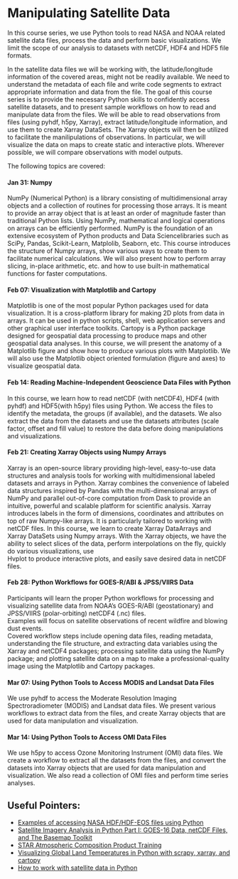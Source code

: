 # Manipulating Satellite Data

In this course series, we use Python tools to read NASA and NOAA related satellite data files,
process the data and perform basic visualizations.
We limit the scope of our analysis to datasets with netCDF, HDF4 and HDF5
file formats. 

In the satellite data files we will be working with, the latitude/longitude
information of the covered areas, might not be readily available.
We need to understand the metadata of each file and write code
segments to extract appropriate information and data from the file.
The goal of this course series is to provide the necessary Python skills
to confidently access satellite datasets, and to present sample workflows on how to
read and manipulate data from the files.
We will be able to read observations from files
(using pyhdf, h5py, Xarray), extract latitude/longitude information,
and use them to create Xarray DataSets.
The Xarray objects will then be utilized to facilitate the manilipulations of observations.
In particular, we will visualize the data on maps to create static and interactive plots.
Wherever possible, we will compare observations with model outputs.

The following topics are covered:

#### Jan 31: Numpy

NumPy (Numerical Python) is a library consisting of multidimensional array objects and a 
collection of routines for processing those arrays. 
It is meant to provide an array object that is at least an order of magnitude faster than 
traditional Python lists. 
Using NumPy, mathematical and logical operations on arrays can be efficiently performed. 
NumPy is the foundation of an extensive ecosystem of Python products and Data Sciencelibraries
such as SciPy, Pandas, Scikit-Learn, Matplolib, Seaborn, etc.
This course introduces the structure of Numpy arrays, show various ways to create them 
to facilitate numerical calculations. We will also present how to perform array slicing, 
in-place arithmetic, etc. and how to use built-in mathematical functions for faster computations.

#### Feb 07: Visualization with Matplotlib and Cartopy

Matplotlib is one of the most popular Python packages used for data visualization. 
It is a cross-platform library for making 2D plots from data in arrays. 
It can be used in python scripts, shell, web application servers and other 
graphical user interface toolkits. 
Cartopy is a Python package designed for geospatial data processing to produce 
maps and other geospatial data analyses.
In this course, we will present the anatomy of a Matplotlib figure and show how to 
produce various plots with Matplotlib.
We will also use the Matplotlib object oriented formulation (figure and axes)
to visualize geospatial data.

#### Feb 14: Reading Machine-Independent Geoscience Data Files with Python

In this course, we learn how to read netCDF (with netCDF4), 
HDF4 (with pyhdf) and HDF5(with h5py) files using Python.
We access the files to identify the metadata, the groups (if available),
and the datasets. 
We also extract the data from the datasets and use the datasets attributes
(scale factor, offset and fill value) to restore the data before doing
manipulations and visualizations.

#### Feb 21: Creating Xarray Objects using Numpy Arrays

Xarray is an open-source library providing high-level, easy-to-use data structures 
and analysis tools for working with multidimensional labeled datasets and arrays in Python. 
Xarray combines the convenience of labeled data structures inspired by Pandas 
with the multi-dimensional arrays of NumPy and parallel out-of-core computation from Dask 
to provide an intuitive, powerful and scalable platform for scientific analysis. 
Xarray introduces labels in the form of dimensions, coordinates and attributes on top of 
raw Numpy-like arrays. It is particularly tailored to working with netCDF files.
In this course, we learn to create Xarray DataArrays and Xarray DataSets
using Numpy arrays.
With the Xarray objects, we have the ability to select slices of the data,
perform interpolations on the fly, quickly do various visualizations, use  
Hvplot to produce interactive plots, and easily save desired data in netCDF files.


#### Feb 28: Python Workflows for GOES-R/ABI & JPSS/VIIRS Data

Participants will learn the proper Python workflows for processing and visualizing 
satellite data from NOAA’s GOES-R/ABI (geostationary) and 
JPSS/VIIRS (polar-orbiting) netCDF4 (.nc) files.  
Examples will focus on satellite observations of recent wildfire and blowing dust events.  
Covered workflow steps include opening data files, reading metadata, understanding 
the file structure, and extracting data variables using the Xarray and netCDF4 packages; 
processing satellite data using the NumPy package; and plotting satellite data on a map 
to make a professional-quality image using the Matplotlib and Cartopy packages.


#### Mar 07: Using Python Tools to Access MODIS and Landsat Data Files

We use pyhdf to access the Moderate Resolution Imaging Spectroradiometer (MODIS) 
and Landsat data files.
We present various workflows to extract data from the files, 
and create Xarray objects that are used for data manipulation and visualization.

#### Mar 14: Using Python Tools to Access OMI Data Files

We use h5py to access Ozone Monitoring Instrument (OMI) data files.
We create a workflow to extract all the datasets from the files, 
and convert the datasets into  Xarray objects that are used for 
data manipulation and visualization.
We also read a collection of OMI files and perform time series analyses.


## Useful Pointers:

- [Examples of accessing NASA HDF/HDF-EOS files using Python](https://hdfeos.org/zoo/index_openLaRC_Examples.php)
- [Satellite Imagery Analysis in Python Part I: GOES-16 Data, netCDF Files, and The Basemap Toolkit](https://makersportal.com/blog/2019/7/8/satellite-imagery-analysis-in-python-part-i-goes-16-data-netcdf-files-and-the-basemap-toolkit)
- [STAR Atmospheric Composition Product Training](https://www.star.nesdis.noaa.gov/atmospheric-composition-training/)
- [Visualizing Global Land Temperatures in Python with scrapy, xarray, and cartopy](https://cbrownley.wordpress.com/category/python/)
- [How to work with satellite data in Python](https://coastwatch.gitbook.io/satellite-course/tutorials/python-tutorial/1.-how-to-work-with-satellite-data-in-python)



